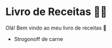 # Livro de Receitas :man_cook:  

Olá! Bem vindo ao meu livro de receitas :wave:

- Strogonoff de carne

